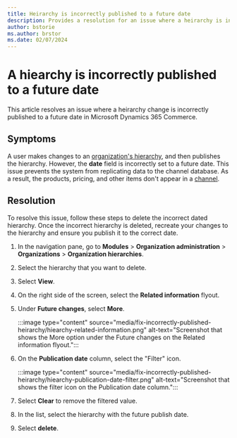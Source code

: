 ```yaml
---
title: Heirarchy is incorrectly published to a future date
description: Provides a resolution for an issue where a heirarchy is incorrectly published to a future date in Microsoft Dynamics 365 Commerce.
author: bstorie
ms.author: brstor
ms.date: 02/07/2024
---
```

# A hiearchy is incorrectly published to a future date

This article resolves an issue where a heirarchy change is incorrectly published to a future date in Microsoft Dynamics 365 Commerce.

## Symptoms

A user makes changes to an [organization's hierarchy](/dynamics365/fin-ops-core/fin-ops/organization-administration/organizations-organizational-hierarchies?context=%2Fdynamics365%2Fcontext%2Fcommerce), and then publishes the hierarchy. However, the **date** field is incorrectly set to a future date. This issue prevents the system from replicating data to the channel database. As a result, the products, pricing, and other items don't appear in a [channel](/dynamics365/commerce/channels-overview).

## Resolution

To resolve this issue, follow these steps to delete the incorrect dated hierarchy. Once the incorrect hierarchy is deleted, recreate your changes to the hierarchy and ensure you publish it to the correct date.

1. In the navigation pane, go to **Modules** > **Organization administration** > **Organizations** > **Organization hierarchies**.
2. Select the hierarchy that you want to delete.
3. Select **View**.
4. On the right side of the screen, select the **Related information** flyout.
5. Under **Future changes**, select **More**.

   :::image type="content" source="media/fix-incorrectly-published-heirarchy/hiearchy-related-information.png" alt-text="Screenshot that shows the More option under the Future changes on the Related information flyout.":::

6. On the **Publication date** column, select the "Filter" icon.

   :::image type="content" source="media/fix-incorrectly-published-heirarchy/hiearchy-publication-date-filter.png" alt-text="Screenshot that shows the filter icon on the Publication date column.":::

7. Select **Clear** to remove the filtered value.
8. In the list, select the hierarchy with the future publish date.
9. Select **delete**.
